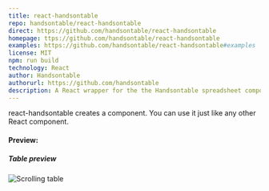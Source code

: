 ```yaml
---
title: react-handsontable
repo: handsontable/react-handsontable
direct: https://github.com/handsontable/react-handsontable
homepage: ttps://github.com/handsontable/react-handsontable
examples: https://github.com/handsontable/react-handsontable#examples
license: MIT
npm: run build
technology: React
author: Handsontable
authorurl: https://github.com/handsontable
description: A React wrapper for the the Handsontable spreadsheet component.
---
```


react-handsontable creates a <HotTable> component. You can use it just like any other React component.

#### Preview:

##### Table preview
![Scrolling table](/images/libraries/react-handsontable/react-handsontable.png "Table preview")

